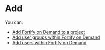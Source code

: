 # Add

You can:

- [Add Fortify on Demand to a project](https://docs.developer.tech.gov.sg/docs/ship-hats-portal/manage-tools)
- [Add user groups within Fortify on Demand](https://docs.developer.tech.gov.sg/docs/ship-hats-portal/manage-user-groups-and-users)
- [Add users within Fortify on Demand](https://docs.developer.tech.gov.sg/docs/ship-hats-portal/manage-user-groups-and-users)
